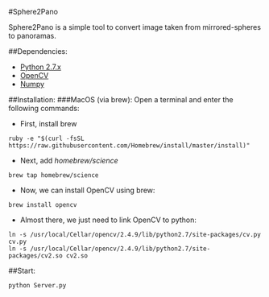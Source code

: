 #Sphere2Pano

Sphere2Pano is a simple tool to convert image taken from mirrored-spheres to panoramas.

##Dependencies:
* [Python 2.7.x](https://www.python.org/downloads/)
* [OpenCV](http://opencv.org/downloads.html)
* [Numpy](http://www.numpy.org/)

##Installation:
###MacOS (via brew):
Open a terminal and enter the following commands:
* First, install brew
```
ruby -e "$(curl -fsSL https://raw.githubusercontent.com/Homebrew/install/master/install)"
```
* Next, add _homebrew/science_
```
brew tap homebrew/science
```
* Now, we can install OpenCV using brew:
```
brew install opencv
```
* Almost there, we just need to link OpenCV to python:
```
ln -s /usr/local/Cellar/opencv/2.4.9/lib/python2.7/site-packages/cv.py cv.py
ln -s /usr/local/Cellar/opencv/2.4.9/lib/python2.7/site-packages/cv2.so cv2.so
```

##Start:
```
python Server.py
``` 
